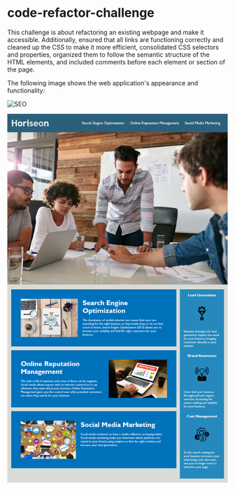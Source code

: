 # code-refactor-challenge

This challenge is about refactoring an existing webpage and make it accessible.  Additionally, ensured that all links are functioning correctly and cleaned up the CSS to make it more efficient, consolidated CSS selectors and properties, organized them to follow the semantic structure of the HTML elements, and included comments before each element or section of the page.

The following image shows the web application's appearance and functionality:

![SEO](https://github.com/ciyer87/code-refactor-challenge/tree/main/assets/images/challenge1-screenshot.png)


  ![A website with a navigation, a hero image, sections on the left and center and a footer](assets/images/challenge1-screenshot.png)
